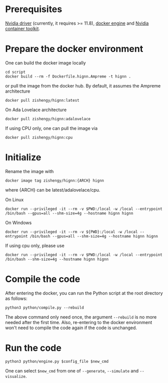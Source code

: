 # Prerequisites
[Nvidia driver](https://www.nvidia.com/en-us/drivers/) (currently, it requires >= 11.8), [docker engine](https://docs.docker.com/engine/install/) and [Nvidia container toolkit](https://docs.nvidia.com/datacenter/cloud-native/container-toolkit/latest/install-guide.html).

# Prepare the docker environment
One can build the docker image locally
```shell
cd script
docker build --rm -f Dockerfile.hignn.Ampreme -t hignn .
```
or pull the image from the docker hub. By default, it assumes the Ampreme architecture
```shell
docker pull zishengy/hignn:latest
```
On Ada Lovelace architecture
```shell
docker pull zishengy/hignn:adalovelace
```
If using CPU only, one can pull the image via
```
docker pull zishengy/hignn:cpu
```

# Initialize
Rename the image with
```shell
docker image tag zishengy/hignn:{ARCH} hignn
```
where {ARCH} can be latest/adalovelace/cpu.

On Linux
```shell
docker run --privileged -it --rm -v $PWD:/local -w /local --entrypoint /bin/bash --gpus=all --shm-size=4g --hostname hignn hignn
```
On Windows
```shell
docker run --privileged -it --rm -v ${PWD}:/local -w /local --entrypoint /bin/bash --gpus=all --shm-size=4g --hostname hignn hignn
```
If using cpu only, please use
```shell
docker run --privileged -it --rm -v $PWD:/local -w /local --entrypoint /bin/bash --shm-size=4g --hostname hignn hignn
```

# Compile the code

After entering the docker, you can run the Python script at the root directory as follows:
```shell
python3 python/compile.py --rebuild
```

The above command only need once, the argument ``--rebuild`` is no more needed after the first time.  Also, re-entering to the docker environment won't need to compile the code again if the code is unchanged.

# Run the code

```shell
python3 python/engine.py $config_file $new_cmd
```

One can select ``$new_cmd`` from one of ``--generate``, ``--simulate`` and ``--visualize``.
